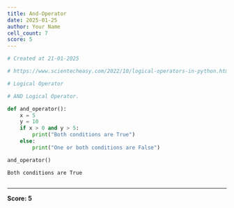 ```yaml
---
title: And-Operator
date: 2025-01-25
author: Your Name
cell_count: 7
score: 5
---
```


```python
# Created at 21-01-2025
```


```python
# https://www.scientecheasy.com/2022/10/logical-operators-in-python.html/
```


```python
# Logical Operator
```


```python
# AND Logical Operator.
```


```python
def and_operator():
    x = 5
    y = 10
    if x > 0 and y > 5:
        print("Both conditions are True")
    else:
        print("One or both conditions are False")
```


```python
and_operator()
```

    Both conditions are True



```python

```


---
**Score: 5**
